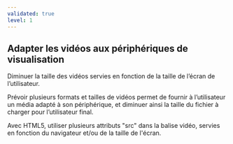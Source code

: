 ```yaml
---
validated: true
level: 1
---
```


## Adapter les vidéos aux périphériques de visualisation

Diminuer la taille des vidéos servies en fonction de la taille de l’écran de l’utilisateur.

Prévoir plusieurs formats et tailles de vidéos permet de fournir à l’utilisateur un média adapté à son périphérique, et diminuer ainsi la taille du fichier à charger pour l’utilisateur final.

Avec HTML5, utiliser plusieurs attributs "src" dans la balise vidéo, servies en fonction du navigateur et/ou de la taille de l'écran.
